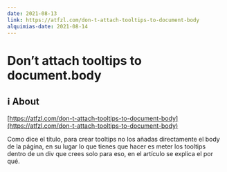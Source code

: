 ```yaml
---
date: 2021-08-13
link: https://atfzl.com/don-t-attach-tooltips-to-document-body
alquimias-date: 2021-08-14
---
```


# Don’t attach tooltips to document.body

## ℹ️ About

[https://atfzl.com/don-t-attach-tooltips-to-document-body](https://atfzl.com/don-t-attach-tooltips-to-document-body)

Como dice el título, para crear tooltips no los añadas directamente el body de la página, en su lugar lo que tienes que hacer es meter los tooltips dentro de un div que crees solo para eso, en el artículo se explica el por qué.


